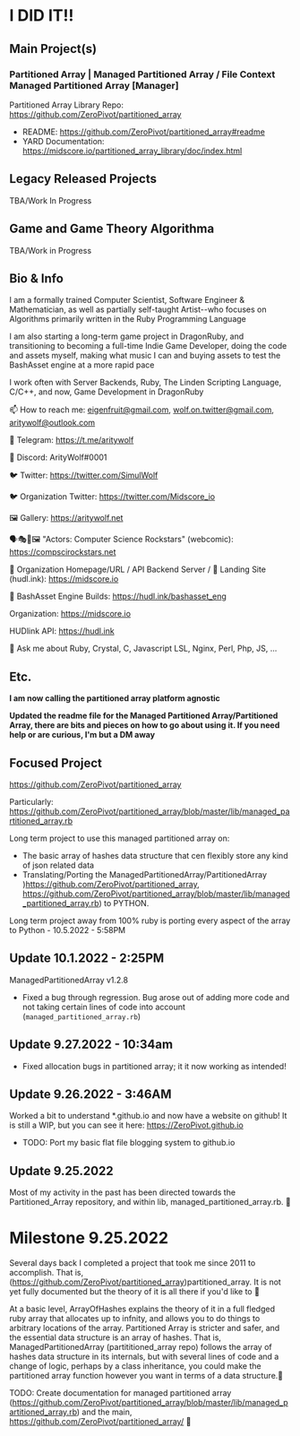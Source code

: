 # I DID IT!!

## Main Project(s)

### Partitioned Array | Managed Partitioned Array / File Context Managed Partitioned Array [Manager]

Partitioned Array Library Repo: https://github.com/ZeroPivot/partitioned_array

* README: https://github.com/ZeroPivot/partitioned_array#readme
* YARD Documentation: https://midscore.io/partitioned_array_library/doc/index.html

## Legacy Released Projects

TBA/Work In Progress

## Game and Game Theory Algorithma

TBA/Work in Progress

## Bio & Info


I am a formally trained Computer Scientist, Software Engineer & Mathematician, as well as partially self-taught Artist--who focuses on Algorithms primarily written in the Ruby Programming Language

I am also starting a long-term game project in DragonRuby, and transitioning to becoming a full-time Indie Game Developer, doing the code and assets myself, making what music I can and buying assets to test the BashAsset engine at a more rapid pace

I work often with Server Backends, Ruby, The Linden Scripting Language, C/C++, and now, Game Development in DragonRuby

📫 How to reach me: eigenfruit@gmail.com, wolf.on.twitter@gmail.com, aritywolf@outlook.com


📲 Telegram: https://t.me/aritywolf


📲 Discord: ArityWolf#0001


🐦 Twitter: https://twitter.com/SimulWolf


🐦 Organization Twitter: https://twitter.com/Midscore_io



🖼️ Gallery: https://aritywolf.net


🗣️🎭🎨🖼️ "Actors: Computer Science Rockstars" (webcomic): https://compscirockstars.net



🔢 Organization Homepage/URL / API Backend Server / 🏫 Landing Site (hudl.ink): https://midscore.io


🚂 BashAsset Engine Builds: https://hudl.ink/bashasset_eng

Organization: https://midscore.io

HUDlink API: https://hudl.ink


💬 Ask me about Ruby, Crystal, C, Javascript LSL, Nginx, Perl, Php, JS, ...


## Etc.

**I am now calling the partitioned array platform agnostic**

**Updated the readme file for the Managed Partitioned Array/Partitioned Array, there are bits and pieces on how to go about using it. If you need help or are curious, I'm but a DM away**


## Focused Project
https://github.com/ZeroPivot/partitioned_array

Particularly: https://github.com/ZeroPivot/partitioned_array/blob/master/lib/managed_partitioned_array.rb

Long term project to use this managed partitioned array on:

* The basic array of hashes data structure that cen flexibly store any kind of json related data
* Translating/Porting the ManagedPartitionedArray/PartitionedArray )https://github.com/ZeroPivot/partitioned_array, https://github.com/ZeroPivot/partitioned_array/blob/master/lib/managed_partitioned_array.rb) to PYTHON. 

Long term project away from 100% ruby is porting every aspect of the array to Python - 10.5.2022 - 5:58PM


## Update 10.1.2022 - 2:25PM
ManagedPartitionedArray v1.2.8
* Fixed a bug through regression. Bug arose out of adding more code and not taking certain lines of code into account (`managed_partitioned_array.rb`)

## Update 9.27.2022 - 10:34am
* Fixed allocation bugs in partitioned array; it it now working as intended!

## Update 9.26.2022 - 3:46AM
Worked a bit to understand *.github.io and now have a website on github! It is still a WIP, but you can see it here: https://ZeroPivot.github.io
* TODO: Port my basic flat file blogging system to github.io

## Update 9.25.2022
Most of my activity in the past has been directed towards the Partitioned_Array repository, and within lib, managed_partitioned_array.rb. 🌠

# Milestone 9.25.2022
Several days back I completed a project that took me since 2011 to accomplish. That is, (https://github.com/ZeroPivot/partitioned_array)partitioned_array. It is not yet fully documented but the theory of it is all there if you'd like to 🌠

At a basic level, ArrayOfHashes explains the theory of it in a full fledged ruby array that allocates up to infnity, and allows you to do things to arbitrary locations of the array. Partitioned Array is stricter and safer, and the essential data structure is an array of hashes. That is, ManagedPartitionedArray (partititioned_array repo) follows the array of hashes data structure in its internals, but with several lines of code and a change of logic, perhaps by a class inheritance, you could make  the partitioned array function however you want in terms of a data structure.🌠

TODO: Create documentation for managed partitioned array (https://github.com/ZeroPivot/partitioned_array/blob/master/lib/managed_partitioned_array.rb) and the main, https://github.com/ZeroPivot/partitioned_array/ 🌠

